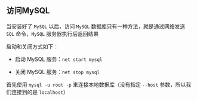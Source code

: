 ## 访问MySQL

当安装好了 ```MySQL``` 以后，访问 ```MySQL``` 数据库只有一种方法，就是通过网络发送 ```SQL``` 命令，```MySQL``` 服务器执行后返回结果

启动和关闭方式如下：

* 启动 MySQL 服务：```net start mysql``` 

* 关闭 MySQL 服务：```net stop mysql```

首先使用 ```mysql -u root -p``` 来连接本地数据库（没有指定 ```--host``` 参数，所以我们连接到的是 ```localhost```）
